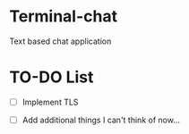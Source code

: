 # Terminal-chat
Text based chat application

# TO-DO List
- [ ] Implement TLS
- [ ] Add additional things I can't think of now...

